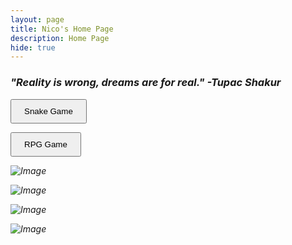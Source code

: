 ```yaml
---
layout: page
title: Nico's Home Page
description: Home Page
hide: true
---
```


### <i>"Reality is wrong, dreams are for real." -Tupac Shakur<i>

<a href="https://nico055o.github.io/Nico_2025/snake/" target="_blank"
style="text-deocration: none">
    <button style="padding: 10px 20px; front-size: 16px; cursor: pointer;">Snake Game 
</button>
<a>

<a href="http://127.0.0.1:4000/Nico_2025/gamify/adventureGame" target="_blank"
style="text-deocration: none">
    <button style="padding: 10px 20px; front-size: 16px; cursor: pointer;">RPG Game 
</button>
<a>

![Image](https://github.com/user-attachments/assets/bfe2e016-bb73-41e3-9c5a-89b9139069be)

![Image](https://github.com/user-attachments/assets/f268a32c-db3e-4943-9cea-c59cc835f04b)

![Image](https://github.com/user-attachments/assets/51963de0-587e-40ef-a5b6-34271050c58e)

![Image](https://github.com/user-attachments/assets/4e99e06e-c155-4c77-9c6c-2c05c4e743f2)